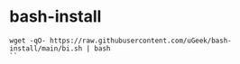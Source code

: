 # bash-install




```
wget -qO- https://raw.githubusercontent.com/uGeek/bash-install/main/bi.sh | bash
`` 
